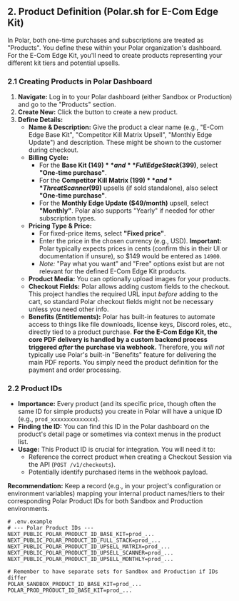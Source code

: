 ## 2. Product Definition (Polar.sh for E-Com Edge Kit)

In Polar, both one-time purchases and subscriptions are treated as "Products". You define these within your Polar organization's dashboard. For the E-Com Edge Kit, you'll need to create products representing your different kit tiers and potential upsells.

### 2.1 Creating Products in Polar Dashboard

1.  **Navigate:** Log in to your Polar dashboard (either Sandbox or Production) and go to the "Products" section.
2.  **Create New:** Click the button to create a new product.
3.  **Define Details:**
    *   **Name & Description:** Give the product a clear name (e.g., "E-Com Edge Base Kit", "Competitor Kill Matrix Upsell", "Monthly Edge Update") and description. These might be shown to the customer during checkout.
    *   **Billing Cycle:**
        *   For the **Base Kit ($149)** and **Full Edge Stack ($399)**, select **"One-time purchase"**.
        *   For the **Competitor Kill Matrix ($199)** and **Threat Scanner ($99)** upsells (if sold standalone), also select **"One-time purchase"**.
        *   For the **Monthly Edge Update ($49/month)** upsell, select **"Monthly"**. Polar also supports "Yearly" if needed for other subscription types.
    *   **Pricing Type & Price:**
        *   For fixed-price items, select **"Fixed price"**.
        *   Enter the price in the chosen currency (e.g., USD). **Important:** Polar typically expects prices in cents (confirm this in their UI or documentation if unsure), so $149 would be entered as `14900`.
        *   *Note:* "Pay what you want" and "Free" options exist but are not relevant for the defined E-Com Edge Kit products.
    *   **Product Media:** You can optionally upload images for your products.
    *   **Checkout Fields:** Polar allows adding custom fields to the checkout. This project handles the required URL input *before* adding to the cart, so standard Polar checkout fields might not be necessary unless you need other info.
    *   **Benefits (Entitlements):** Polar has built-in features to automate access to things like file downloads, license keys, Discord roles, etc., directly tied to a product purchase. **For the E-Com Edge Kit, the core PDF delivery is handled by a custom backend process triggered *after* the purchase via webhook.** Therefore, you *will not* typically use Polar's built-in "Benefits" feature for delivering the main PDF reports. You simply need the product definition for the payment and order processing.

### 2.2 Product IDs

*   **Importance:** Every product (and its specific price, though often the same ID for simple products) you create in Polar will have a unique ID (e.g., `prod_xxxxxxxxxxxxxx`).
*   **Finding the ID:** You can find this ID in the Polar dashboard on the product's detail page or sometimes via context menus in the product list.
*   **Usage:** This Product ID is crucial for integration. You will need it to:
    *   Reference the correct product when creating a Checkout Session via the API (`POST /v1/checkouts`).
    *   Potentially identify purchased items in the webhook payload.

**Recommendation:** Keep a record (e.g., in your project's configuration or environment variables) mapping your internal product names/tiers to their corresponding Polar Product IDs for both Sandbox and Production environments.

```
# .env.example
# --- Polar Product IDs ---
NEXT_PUBLIC_POLAR_PRODUCT_ID_BASE_KIT=prod_...
NEXT_PUBLIC_POLAR_PRODUCT_ID_FULL_STACK=prod_...
NEXT_PUBLIC_POLAR_PRODUCT_ID_UPSELL_MATRIX=prod_...
NEXT_PUBLIC_POLAR_PRODUCT_ID_UPSELL_SCANNER=prod_...
NEXT_PUBLIC_POLAR_PRODUCT_ID_UPSELL_MONTHLY=prod_...

# Remember to have separate sets for Sandbox and Production if IDs differ
POLAR_SANDBOX_PRODUCT_ID_BASE_KIT=prod_...
POLAR_PROD_PRODUCT_ID_BASE_KIT=prod_...
```